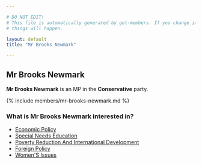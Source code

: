 ```yaml
---

# DO NOT EDIT!
# This file is automatically generated by get-members. If you change it, bad
# things will happen.

layout: default
title: "Mr Brooks Newmark"

---
```


## Mr Brooks Newmark

**Mr Brooks Newmark** is an MP in the **Conservative** party.

{% include members/mr-brooks-newmark.md %}

### What is Mr Brooks Newmark interested in?


* [Economic Policy](/interests/economic-policy.html)
* [Special Needs Education](/interests/special-needs-education.html)
* [Poverty Reduction And International Development](/interests/poverty-reduction-and-international-development.html)
* [Foreign Policy](/interests/foreign-policy.html)
* [Women'S Issues](/interests/womens-issues.html)

